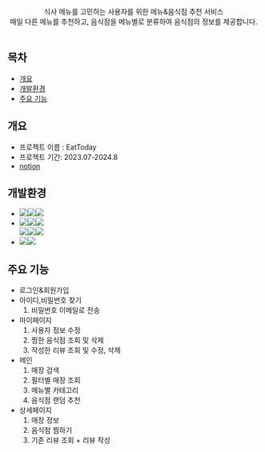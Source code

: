 <div align="center">
  <br>
  식사 메뉴를 고민하는 사용자를 위한 메뉴&음식점 추천 서비스<br>
  매일 다른 메뉴를 추천하고, 음식점을 메뉴별로 분류하여 음식점의 정보를 제공합니다.
  <br><br>
</div>

## 목차
  - [개요](#개요)
  - [개발환경](#개발환경)
  - [주요 기능](#주요기능)

## 개요
- 프로젝트 이름 : EatToday
- 프로젝트 기간: 2023.07-2024.8
- <a href="https://resolute-cloak-c53.notion.site/EatToday-b0df429aa1584c4b8dfc6742be384227?pvs=4"/>notion</a>

## 개발환경
- <img src="https://img.shields.io/badge/Framework-%23121011?style=for-the-badge"><img src="https://img.shields.io/badge/springboot-6DB33F?style=for-the-badge&logo=springboot&logoColor=white"><img src="https://img.shields.io/badge/3.2.0-515151?style=for-the-badge">
- <img src="https://img.shields.io/badge/Language-%23121011?style=for-the-badge"><img src="https://img.shields.io/badge/java-%23ED8B00?style=for-the-badge&logo=openjdk&logoColor=white"><img src="https://img.shields.io/badge/17-515151?style=for-the-badge">
<br><img src="https://img.shields.io/badge/javascript-%23323330.svg?style=for-the-badge&logo=javascript&logoColor=%23F7DF1E"><img src="https://img.shields.io/badge/css3-%231572B6.svg?style=for-the-badge&logo=css3&logoColor=white"><img src="https://img.shields.io/badge/python-3670A0?style=for-the-badge&logo=python&logoColor=ffdd54">
- <img src="https://img.shields.io/badge/Database-%23121011?style=for-the-badge"><img src="https://img.shields.io/badge/mysql-%2300f.svg?style=for-the-badge&logo=mysql&logoColor=white">
## 주요 기능
- 로그인&회원가입
- 아이디,비밀번호 찾기
  1. 비밀번호 이메일로 전송
- 마이페이지
  1. 사용자 정보 수정
  2. 찜한 음식점 조회 및 삭제
  3. 작성한 리뷰 조회 및 수정, 삭제
- 메인
  1. 매장 검색 
  2. 필터별 매장 조회
  3. 메뉴별 카테고리
  4. 음식점 랜덤 추천
- 상세페이지
  1. 매장 정보
  2. 음식점 찜하기
  3. 기존 리뷰 조회 + 리뷰 작성
